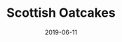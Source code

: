 ---
title: Scottish Oatcakes
location: Scotland
slug: /oatcakes
date: 2019-06-11
featuredImage: ./images/oatcakes-008.jpg
category: feature
---